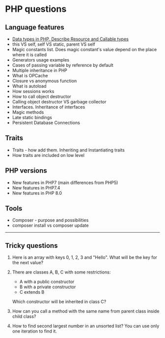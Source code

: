 # PHP questions

## Language features
- [Data types in PHP. Describe Resource and Callable types](https://github.com/glaphire/interview_questions_and_answers/blob/main/src/php/answers/data_types_in_php.md)
- this VS self, self VS static, parent VS self
- Magic constants list. Does magic constant's value depend on the place where it is called
- Generators usage examples
- Cases of passing variable by reference by default
- Multiple inheritance in PHP
- What is OPCache
- Closure vs anonymous function
- What is autoload
- How sessions works
- How to call object destructor
- Calling object destructor VS garbage collector
- Interfaces. Inheritance of interfaces
- Magic methods
- Late static bindings
- Persistent Database Connections

## Traits
- Traits - how add them. Inheriting and Instantiating traits
- How traits are included on low level

## PHP versions
- New features in PHP7 (main differences from PHP5)
- New features in PHP7.4
- New features in PHP 8.0

## Tools
- Composer - purpose and possibilities
- composer install vs composer update

------

## Tricky questions
1. Here is an array with keys 0, 1, 2, 3 and "Hello". What will be the key for the next value?
2. There are classes A, B, C with some restrictions:
    - A with a public constructor
    - B with a private constructor
    - C  extends B
    
    Which constructor will be inherited in class C?

3. How can you call a method with the same name from parent class inside child class?
4. How to find second largest number in an unsorted list? You can use only one iteration to find it.